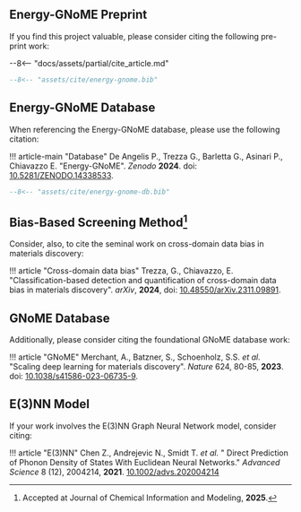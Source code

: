 ## Energy-GNoME Preprint

If you find this project valuable, please consider citing the following pre-print work:

--8<-- "docs/assets/partial/cite_article.md"

``` bibtex title="energy-gnome.bib"
--8<-- "assets/cite/energy-gnome.bib"
```

## Energy-GNoME Database

When referencing the Energy-GNoME database, please use the following citation:

!!! article-main "Database"
    De Angelis P., Trezza G., Barletta G., Asinari P., Chiavazzo E. "Energy-GNoME". *Zenodo* **2024**. doi: [10.5281/ZENODO.14338533](https://doi.org/10.5281/ZENODO.14338533).

``` bibtex title="energy-gnome.bib"
--8<-- "assets/cite/energy-gnome-db.bib"
```

## Bias-Based Screening Method[^a]

Consider, also, to cite the seminal work on cross-domain data bias in materials discovery:

!!! article "Cross-domain data bias"
    Trezza, G., Chiavazzo, E. "Classification-based detection and quantification of cross-domain data bias in materials discovery". *arXiv*, **2024**, doi: [10.48550/arXiv.2311.09891](https://doi.org/10.48550/arXiv.2311.09891).


## GNoME Database

Additionally, please consider citing the foundational GNoME database work:

!!! article "GNoME"
    Merchant, A., Batzner, S., Schoenholz, S.S. *et al.* "Scaling deep learning for materials discovery". *Nature* 624, 80-85, **2023**. doi: [10.1038/s41586-023-06735-9](https://doi.org/10.1038/s41586-023-06735-9).

## E(3)NN Model

If your work involves the E(3)NN Graph Neural Network model, consider citing:

!!! article "E(3)NN"
    Chen Z., Andrejevic N., Smidt T. *et al.* " Direct Prediction of Phonon Density of States With Euclidean Neural Networks." *Advanced Science* 8 (12), 2004214, **2021**. [10.1002/advs.202004214](https://doi.org/10.1002/advs.202004214)


[^a]: Accepted at Journal of Chemical Information and Modeling, **2025**.
